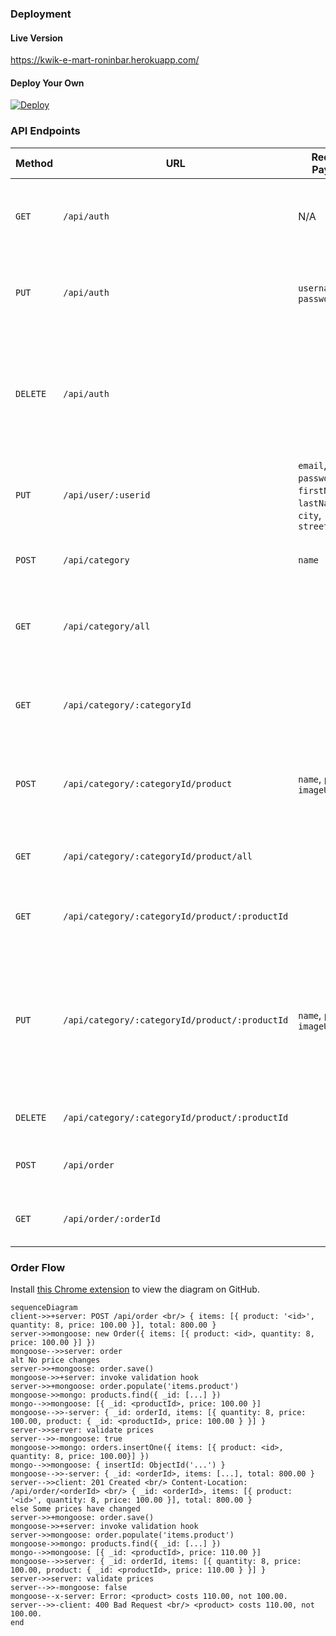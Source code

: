 ### Deployment

#### Live Version

https://kwik-e-mart-roninbar.herokuapp.com/

#### Deploy Your Own

[![Deploy](https://www.herokucdn.com/deploy/button.svg)](https://heroku.com/deploy?template=https://github.com/roninbar/kwik-e-mart/tree/heroku)

### API Endpoints

| Method   | URL                                            | Request Payload                                                       | Response                                                                                                            | Semantics                                             | Required Privilege                  | Comments                                                                                     |
| -------- | ---------------------------------------------- | --------------------------------------------------------------------- | ------------------------------------------------------------------------------------------------------------------- | ----------------------------------------------------- | ----------------------------------- | -------------------------------------------------------------------------------------------- |
| `GET`    | `/api/auth`                                    | N/A                                                                   | &bull;&nbsp;200 if successful. &bull;&nbsp;404 if not logged in.                                                    | Get the current user.                                 | N/A                                 | The response shall not include a `Set-Cookie` header.                                        |
| `PUT`    | `/api/auth`                                    | `username`, `password`                                                |                                                                                                                     | Log in.                                               | N/A                                 | The response shall include a `Set-Cookie` header.                                            |
| `DELETE` | `/api/auth`                                    |                                                                       |                                                                                                                     | Log out.                                              | N/A                                 | The response shall include a `Set-Cookie` header to clear the cookie set by `PUT /api/auth`. |
| `PUT`    | `/api/user/:userid`                            | `email`, `password`, `firstName`, `lastName`, `city`, `streetAddress` | Sign up (create a new user account).                                                                                | N/A                                                   | `userId` is user's ID Card # (ת.ז.) |                                                                                              |
| `POST`   | `/api/category`                                | `name`                                                                |                                                                                                                     | Create a new product category.                        | `admin`                             |                                                                                              |
| `GET`    | `/api/category/all`                            |                                                                       |                                                                                                                     | Get all the categories.                               | `user`                              | The response shall not include the products arrays.                                          |
| `GET`    | `/api/category/:categoryId`                    |                                                                       |                                                                                                                     | Get details for the specified category.               | `user`                              | The response shall not include the products array.                                           |
| `POST`   | `/api/category/:categoryId/product`            | `name`, `price`, `imageUrl`                                           |                                                                                                                     | Create a new product in the specified category.       | `admin`                             |                                                                                              |
| `GET`    | `/api/category/:categoryId/product/all`        |                                                                       |                                                                                                                     | Get all the products in the specified category.       | `user`                              |                                                                                              |
| `GET`    | `/api/category/:categoryId/product/:productId` |                                                                       |                                                                                                                     | Get details for the specified product.                | `user`                              |                                                                                              |
| `PUT`    | `/api/category/:categoryId/product/:productId` | `name`, `price`, `imageUrl`                                           | &bull; 204 if successful. &bull;&nbsp;404 if the product doesn't exist or doesn't belong to the specified category. | Replace the product's details with the ones enclosed. | `admin`                             |                                                                                              |
| `DELETE` | `/api/category/:categoryId/product/:productId` |                                                                       |                                                                                                                     | Delete the specified product.                         | `admin`                             |                                                                                              |
| `POST`   | `/api/order`                                   |                                                                       |                                                                                                                     | Check out (create a new order).                       | `user`                              |                                                                                              |
| `GET`    | `/api/order/:orderId`                          |                                                                       |                                                                                                                     | Get details for the specified order.                  | `admin`                             |                                                                                              |

### Order Flow

Install [this Chrome extension](https://chrome.google.com/webstore/detail/mermaid-diagrams/phfcghedmopjadpojhmmaffjmfiakfil) to view the diagram on GitHub.

```mermaid
sequenceDiagram
client->>+server: POST /api/order <br/> { items: [{ product: '<id>', quantity: 8, price: 100.00 }], total: 800.00 }
server->>mongoose: new Order({ items: [{ product: <id>, quantity: 8, price: 100.00 }] })
mongoose-->>server: order
alt No price changes
server->>+mongoose: order.save()
mongoose->>+server: invoke validation hook
server->>+mongoose: order.populate('items.product')
mongoose->>mongo: products.find({ _id: [...] })
mongo-->>mongoose: [{ _id: <productId>, price: 100.00 }]
mongoose-->>-server: { _id: orderId, items: [{ quantity: 8, price: 100.00, product: { _id: <productId>, price: 100.00 } }] }
server->>server: validate prices
server-->>-mongoose: true
mongoose->>mongo: orders.insertOne({ items: [{ product: <id>, quantity: 8, price: 100.00}] })
mongo-->>mongoose: { insertId: ObjectId('...') }
mongoose-->>-server: { _id: <orderId>, items: [...], total: 800.00 }
server-->>client: 201 Created <br/> Content-Location: /api/order/<orderId> <br/> { _id: <orderId>, items: [{ product: '<id>', quantity: 8, price: 100.00 }], total: 800.00 }
else Some prices have changed
server->>+mongoose: order.save()
mongoose->>+server: invoke validation hook
server->>mongoose: order.populate('items.product')
mongoose->>mongo: products.find({ _id: [...] })
mongo-->>mongoose: [{ _id: <productId>, price: 110.00 }]
mongoose-->>server: { _id: orderId, items: [{ quantity: 8, price: 100.00, product: { _id: <productId>, price: 110.00 } }] }
server->>server: validate prices
server-->>-mongoose: false
mongoose--x-server: Error: <product> costs 110.00, not 100.00.
server-->>-client: 400 Bad Request <br/> <product> costs 110.00, not 100.00.
end
```
